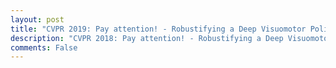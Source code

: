 ```yaml
---
layout: post
title: "CVPR 2019: Pay attention! - Robustifying a Deep Visuomotor Policy throughTask-Focused Visual Attention?"
description: "CVPR 2018: Pay attention! - Robustifying a Deep Visuomotor Policy throughTask-Focused Visual Attention"
comments: False
---
```

